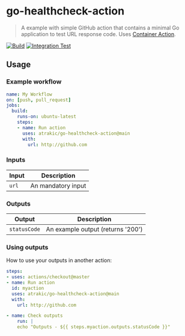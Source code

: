 # go-healthcheck-action
> A example with simple GitHub action that contains a minimal Go application to test URL response code.
Uses [Container Action](https://help.github.com/en/actions/automating-your-workflow-with-github-actions/creating-a-docker-container-action). 

[![Build](https://github.com/atrakic/go-healthcheck-action/actions/workflows/go.yml/badge.svg)](https://github.com/atrakic/go-healthcheck-action/actions/workflows/go.yml)
[![Integration Test](https://github.com/atrakic/go-healthcheck-action/actions/workflows/integration.yml/badge.svg)](https://github.com/atrakic/go-healthcheck-action/actions/workflows/integration.yml)

## Usage

### Example workflow

```yaml
name: My Workflow
on: [push, pull_request]
jobs:
  build:
    runs-on: ubuntu-latest
    steps:
    - name: Run action
      uses: atrakic/go-healthcheck-action@main
      with:
        url: http://github.com
```

### Inputs

| Input                                             | Description                                        |
|------------------------------------------------------|-----------------------------------------------|
| `url`  | An mandatory input    | Url to test

### Outputs

| Output                                             | Description                                        |
|------------------------------------------------------|-----------------------------------------------|
| `statusCode`  | An example output (returns '200')    | https://httpwg.org/specs/rfc9110.html#overview.of.status.codes

### Using outputs

How to use your outputs in another action:

```yaml
steps:
- uses: actions/checkout@master
- name: Run action
  id: myaction
  uses: atrakic/go-healthcheck-action@main
  with:
    url: http://github.com

- name: Check outputs
    run: |
    echo "Outputs - ${{ steps.myaction.outputs.statusCode }}"
```
